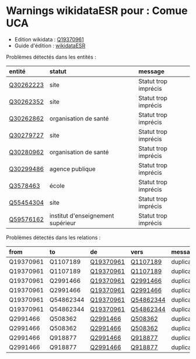 Warnings wikidataESR pour : Comue UCA
================

- Edition wikidata : [Q19370961](https://www.wikidata.org/wiki/Q19370961)
- Guide d'édition : [wikidataESR](https://github.com/cpesr/wikidataESR/)



Problèmes détectés dans les entités :

|entité                                               |statut                            |message              |
|:----------------------------------------------------|:---------------------------------|:--------------------|
|[Q30262223](https://www.wikidata.org/wiki/Q30262223) |site                              |Statut trop imprécis |
|[Q30262352](https://www.wikidata.org/wiki/Q30262352) |site                              |Statut trop imprécis |
|[Q30262862](https://www.wikidata.org/wiki/Q30262862) |organisation de santé             |Statut trop imprécis |
|[Q30279727](https://www.wikidata.org/wiki/Q30279727) |site                              |Statut trop imprécis |
|[Q30280962](https://www.wikidata.org/wiki/Q30280962) |organisation de santé             |Statut trop imprécis |
|[Q30299486](https://www.wikidata.org/wiki/Q30299486) |agence publique                   |Statut trop imprécis |
|[Q3578463](https://www.wikidata.org/wiki/Q3578463)   |école                             |Statut trop imprécis |
|[Q55454304](https://www.wikidata.org/wiki/Q55454304) |site                              |Statut trop imprécis |
|[Q59576162](https://www.wikidata.org/wiki/Q59576162) |institut d'enseignement supérieur |Statut trop imprécis |


Problèmes détectés dans les relations :



|from      |to        |de                                                   |vers                                                 |message    |
|:---------|:---------|:----------------------------------------------------|:----------------------------------------------------|:----------|
|Q19370961 |Q1107189  |[Q19370961](https://www.wikidata.org/wiki/Q19370961) |[Q1107189](https://www.wikidata.org/wiki/Q1107189)   |duplicated |
|Q19370961 |Q1107189  |[Q19370961](https://www.wikidata.org/wiki/Q19370961) |[Q1107189](https://www.wikidata.org/wiki/Q1107189)   |duplicated |
|Q19370961 |Q2991466  |[Q19370961](https://www.wikidata.org/wiki/Q19370961) |[Q2991466](https://www.wikidata.org/wiki/Q2991466)   |duplicated |
|Q19370961 |Q2991466  |[Q19370961](https://www.wikidata.org/wiki/Q19370961) |[Q2991466](https://www.wikidata.org/wiki/Q2991466)   |duplicated |
|Q19370961 |Q54862344 |[Q19370961](https://www.wikidata.org/wiki/Q19370961) |[Q54862344](https://www.wikidata.org/wiki/Q54862344) |duplicated |
|Q19370961 |Q54862344 |[Q19370961](https://www.wikidata.org/wiki/Q19370961) |[Q54862344](https://www.wikidata.org/wiki/Q54862344) |duplicated |
|Q2991466  |Q508362   |[Q2991466](https://www.wikidata.org/wiki/Q2991466)   |[Q508362](https://www.wikidata.org/wiki/Q508362)     |duplicated |
|Q2991466  |Q508362   |[Q2991466](https://www.wikidata.org/wiki/Q2991466)   |[Q508362](https://www.wikidata.org/wiki/Q508362)     |duplicated |
|Q2991466  |Q918877   |[Q2991466](https://www.wikidata.org/wiki/Q2991466)   |[Q918877](https://www.wikidata.org/wiki/Q918877)     |duplicated |
|Q2991466  |Q918877   |[Q2991466](https://www.wikidata.org/wiki/Q2991466)   |[Q918877](https://www.wikidata.org/wiki/Q918877)     |duplicated |
